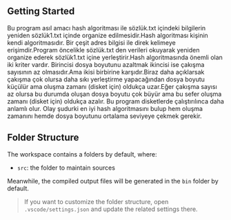 
## Getting Started

Bu program asıl amacı hash algoritması ile sözlük.txt içindeki bilgilerin yeniden sözlük1.txt içinde
organize edilmesidir.Hash algoritması kişinin kendi algoritmasıdır. Bir çeşit adres bilgisi ile direk
kelimeye erişimdir.Program öncelikle sözlük.txt den verileri okuyarak yeniden organize ederek sözlük1.txt 
içine yerleştirir.Hash algoritmasında önemli olan iki kriter vardır. Birincisi dosya boyutunu azaltmak
ikincisi ise çakışma sayısının az olmasıdır.Ama ikisi birbirine karşıdır.Biraz daha açıklarsak çakışma
çok olursa daha sıkı yerleştirme yapacağından dosya boyutu küçülür ama oluşma zamanı (disket için) oldukça
uzar.Eğer çakışma sayısı az olursa bu durumda oluşan dosya boyutu çok büyür ama bu sefer oluşma zamanı
(disket için) oldukça azalır. Bu program disketlerde çalıştırılınca daha anlamlı olur. Olay şudurki en 
iyi hash algoritmasını bulup hem oluşma zamanını hemde dosya boyutunu ortalama seviyeye çekmek gerekir.

## Folder Structure

The workspace contains a folders by default, where:

- `src`: the folder to maintain sources

Meanwhile, the compiled output files will be generated in the `bin` folder by default.

> If you want to customize the folder structure, open `.vscode/settings.json` and update the related settings there.
